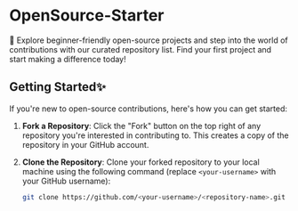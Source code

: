 # OpenSource-Starter
🚀 Explore beginner-friendly open-source projects and step into the world of contributions with our curated repository list. Find your first project and start making a difference today!

## Getting Started✨

If you're new to open-source contributions, here's how you can get started:



1. **Fork a Repository**: Click the "Fork" button on the top right of any repository you're interested in contributing to. This creates a copy of the repository in your GitHub account.

2. **Clone the Repository**: Clone your forked repository to your local machine using the following command (replace `<your-username>` with your GitHub username):

   ```bash
   git clone https://github.com/<your-username>/<repository-name>.git
